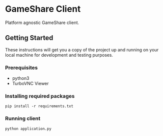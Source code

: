 # GameShare Client

Platform agnostic GameShare client.

## Getting Started

These instructions will get you a copy of the project up and running on your
local machine for development and testing purposes.

### Prerequisites

- python3
- TurboVNC Viewer

### Installing required packages

```
pip install -r requirements.txt
```

### Running client

```
python application.py
```
